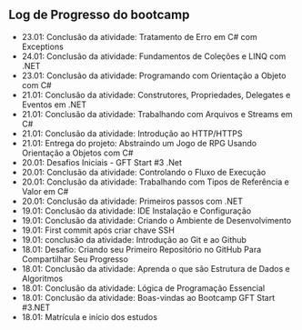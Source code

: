 ## Log de Progresso do bootcamp

- 23.01: Conclusão da atividade: Tratamento de Erro em C# com Exceptions
- 24.01: Conclusão da atividade: Fundamentos de Coleções e LINQ com .NET
- 23.01: Conclusão da atividade: Programando com Orientação a Objeto com C#
- 21.01: Conclusão da atividade: Construtores, Propriedades, Delegates e Eventos em .NET
- 21.01: Conclusão da atividade: Trabalhando com Arquivos e Streams em C#
- 21.01: Conclusão da atividade: Introdução ao HTTP/HTTPS
- 21.01: Entrega do projeto: Abstraindo um Jogo de RPG Usando Orientação a Objetos com C#
- 20.01: Desafios Iniciais - GFT Start #3 .Net 
- 20.01: Conclusão da atividade: Controlando o Fluxo de Execução
- 20.01: Conclusão da atividade: Trabalhando com Tipos de Referência e Valor em C#
- 20.01: Conclusão da atividade: Primeiros passos com .NET
- 19.01: Conclusão da atividade: IDE Instalação e Configuração
- 19.01: Conclusão da atividade: Criando o Ambiente de Desenvolvimento
- 19.01: First commit após criar chave SSH
- 19.01: conclusão da atividade: Introdução ao Git e ao Github
- 18.01: Desafio: Criando seu Primeiro Repositório no GitHub Para Compartilhar Seu Progresso
- 18.01: Conclusão da atividade: Aprenda o que são Estrutura de Dados e Algoritmos
- 18.01: Conclusão da atividade: Lógica de Programação Essencial
- 18.01: Conclusão da atividade: Boas-vindas ao Bootcamp GFT Start #3.NET
- 18.01: Matrícula e início dos estudos
